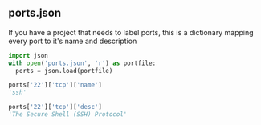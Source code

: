 ## ports.json
If you have a project that needs to label ports, this is a dictionary mapping every port to it's name and description

```python
import json
with open('ports.json', 'r') as portfile:
  ports = json.load(portfile)

ports['22']['tcp']['name']
'ssh'

ports['22']['tcp']['desc']
'The Secure Shell (SSH) Protocol'
```
